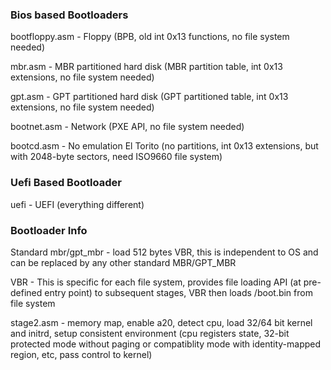 ### Bios based Bootloaders ###
bootfloppy.asm - Floppy (BPB, old int 0x13 functions, no file system needed)

mbr.asm - MBR partitioned hard disk (MBR partition table, int 0x13 extensions, no file system needed)

gpt.asm - GPT partitioned hard disk (GPT partitioned table, int 0x13 extensions, no file system needed)

bootnet.asm - Network (PXE API, no file system needed)

bootcd.asm - No emulation El Torito (no partitions, int 0x13 extensions, but with 2048-byte sectors, need ISO9660 file system)

### Uefi Based Bootloader ###
uefi - UEFI (everything different)

### Bootloader Info ###
Standard mbr/gpt_mbr - load 512 bytes VBR, this is independent to OS and can be replaced by any other standard MBR/GPT_MBR

VBR - This is specific for each file system, provides file loading API (at pre-defined entry point) to subsequent stages, VBR then loads /boot.bin from file system

stage2.asm - memory map, enable a20, detect cpu, load 32/64 bit kernel and initrd, setup consistent environment (cpu registers state, 32-bit protected mode without paging or compatiblity mode with identity-mapped region, etc, pass control to kernel)




